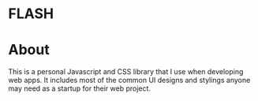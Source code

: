 # FLASH

# About

This is a personal Javascript and CSS library that I use when developing web apps.
It includes most of the common UI designs and stylings anyone may need as a startup for their web project.
